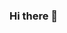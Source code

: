 ### Hi there 👋

<!--
**codyclonts/CodyClonts** is a ✨ _special_ ✨ repository because its `README.md` (this file) appears on your GitHub profile.

Here are some ideas to get you started:

- 🔭 I’m currently working as a student 
- 🌱 I’m currently learning Data Science
- 👯 I’m looking to collaborate on ...
- 🤔 I’m looking for help with ...
- 💬 Ask me about ...
- 📫 How to reach me: clontscody@gmail.com
- 😄 Pronouns: he/him
- ⚡ Fun fact: ...
-->

